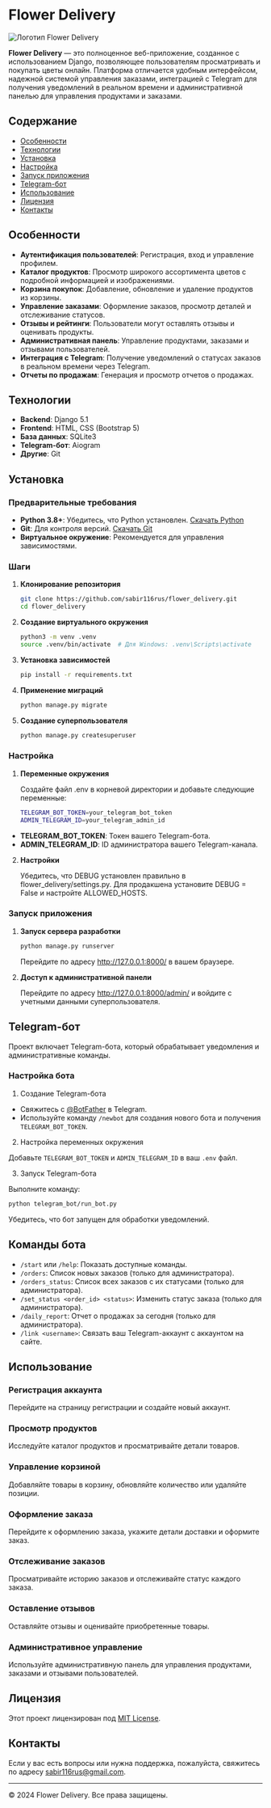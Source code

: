 # Flower Delivery

![Логотип Flower Delivery](\flower_delivery\static\images\logo.png)

**Flower Delivery** — это полноценное веб-приложение, созданное с использованием Django, позволяющее пользователям просматривать и покупать цветы онлайн. Платформа отличается удобным интерфейсом, надежной системой управления заказами, интеграцией с Telegram для получения уведомлений в реальном времени и административной панелью для управления продуктами и заказами.

## Содержание

- [Особенности](#особенности)
- [Технологии](#технологии)
- [Установка](#установка)
- [Настройка](#настройка)
- [Запуск приложения](#запуск-приложения)
- [Telegram-бот](#telegram-бот)
- [Использование](#использование)
- [Лицензия](#лицензия)
- [Контакты](#контакты)

## Особенности

- **Аутентификация пользователей**: Регистрация, вход и управление профилем.
- **Каталог продуктов**: Просмотр широкого ассортимента цветов с подробной информацией и изображениями.
- **Корзина покупок**: Добавление, обновление и удаление продуктов из корзины.
- **Управление заказами**: Оформление заказов, просмотр деталей и отслеживание статусов.
- **Отзывы и рейтинги**: Пользователи могут оставлять отзывы и оценивать продукты.
- **Административная панель**: Управление продуктами, заказами и отзывами пользователей.
- **Интеграция с Telegram**: Получение уведомлений о статусах заказов в реальном времени через Telegram.
- **Отчеты по продажам**: Генерация и просмотр отчетов о продажах.

## Технологии

- **Backend**: Django 5.1
- **Frontend**: HTML, CSS (Bootstrap 5)
- **База данных**: SQLite3
- **Telegram-бот**: Aiogram
- **Другие**: Git


## Установка

### Предварительные требования

- **Python 3.8+**: Убедитесь, что Python установлен. [Скачать Python](https://www.python.org/downloads/)
- **Git**: Для контроля версий. [Скачать Git](https://git-scm.com/downloads)
- **Виртуальное окружение**: Рекомендуется для управления зависимостями.

### Шаги

1. **Клонирование репозитория**

   ```bash
   git clone https://github.com/sabir116rus/flower_delivery.git
   cd flower_delivery
   ```

2. **Создание виртуального окружения**

   ```bash
   python3 -m venv .venv
   source .venv/bin/activate  # Для Windows: .venv\Scripts\activate
      ```

3. **Установка зависимостей**

   ```bash
   pip install -r requirements.txt
   ```

4. **Применение миграций**

   ```bash
   python manage.py migrate
   ```

5. **Создание суперпользователя**

   ```bash
   python manage.py createsuperuser
   ```

### Настройка

1. **Переменные окружения** 

   Создайте файл .env в корневой директории и добавьте следующие переменные:

   ```bash
   TELEGRAM_BOT_TOKEN=your_telegram_bot_token
   ADMIN_TELEGRAM_ID=your_telegram_admin_id
   ```
- **TELEGRAM_BOT_TOKEN**: Токен вашего Telegram-бота.
- **ADMIN_TELEGRAM_ID**: ID администратора вашего Telegram-канала.

2. **Настройки**

   Убедитесь, что DEBUG установлен правильно в flower_delivery/settings.py. Для продакшена установите DEBUG = False и настройте ALLOWED_HOSTS.

### Запуск приложения

1. **Запуск сервера разработки**

   ```bash
   python manage.py runserver
   ```
   Перейдите по адресу http://127.0.0.1:8000/ в вашем браузере.

2. **Доступ к административной панели**

   Перейдите по адресу http://127.0.0.1:8000/admin/ и войдите с учетными данными суперпользователя.

## Telegram-бот
   
   Проект включает Telegram-бота, который обрабатывает уведомления и административные команды.
   
### Настройка бота

1. Создание Telegram-бота

- Свяжитесь с [@BotFather](https://t.me/BotFather) в Telegram.
- Используйте команду `/newbot` для создания нового бота и получения `TELEGRAM_BOT_TOKEN`.

2. Настройка переменных окружения

Добавьте `TELEGRAM_BOT_TOKEN` и `ADMIN_TELEGRAM_ID` в ваш `.env` файл.

3. Запуск Telegram-бота

Выполните команду:

   ```bash
   python telegram_bot/run_bot.py
   ```
   Убедитесь, что бот запущен для обработки уведомлений.
   
## Команды бота

- `/start` или `/help`: Показать доступные команды.
- `/orders`: Список новых заказов (только для администратора).
- `/orders_status`: Список всех заказов с их статусами (только для администратора).
- `/set_status <order_id> <status>`: Изменить статус заказа (только для администратора).
- `/daily_report`: Отчет о продажах за сегодня (только для администратора).
- `/link <username>`: Связать ваш Telegram-аккаунт с аккаунтом на сайте.

## Использование

### Регистрация аккаунта

Перейдите на страницу регистрации и создайте новый аккаунт.

### Просмотр продуктов

Исследуйте каталог продуктов и просматривайте детали товаров.

### Управление корзиной

Добавляйте товары в корзину, обновляйте количество или удаляйте позиции.

### Оформление заказа

Перейдите к оформлению заказа, укажите детали доставки и оформите заказ.

### Отслеживание заказов

Просматривайте историю заказов и отслеживайте статус каждого заказа.

### Оставление отзывов

Оставляйте отзывы и оценивайте приобретенные товары.

### Административное управление

Используйте административную панель для управления продуктами, заказами и отзывами пользователей.

## Лицензия

Этот проект лицензирован под [MIT License](LICENSE).

## Контакты

Если у вас есть вопросы или нужна поддержка, пожалуйста, свяжитесь по адресу [sabir116rus@gmail.com](mailto:sabir116rus@gmail.com).

---

© 2024 Flower Delivery. Все права защищены.
